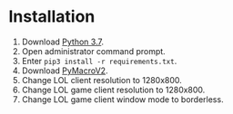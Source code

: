 # Installation
1. Download [Python 3.7](https://www.python.org/downloads/).
2. Open administrator command prompt.
3. Enter ```pip3 install -r requirements.txt```.
4. Download [PyMacroV2](https://raw.githubusercontent.com/admin-ll55/PyMacroV2-for-game-automation-keystroke-simulation/master/PyMacroV2.py).
5. Change LOL client resolution to 1280x800.
6. Change LOL game client resolution to 1280x800.
7. Change LOL game client window mode to borderless.
